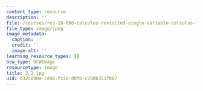 ```yaml
---
content_type: resource
description: ''
file: /courses/res-18-006-calculus-revisited-single-variable-calculus-fall-2010/d32c090acd48fc38d0f6c700b351fb07_3_2.jpg
file_type: image/jpeg
image_metadata:
  caption: ''
  credit: ''
  image-alt: ''
learning_resource_types: []
ocw_type: OCWImage
resourcetype: Image
title: 3_2.jpg
uid: d32c090a-cd48-fc38-d0f6-c700b351fb07
---
```

